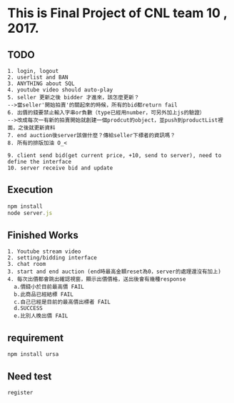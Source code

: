 # This is Final Project of CNL team 10 , 2017.

## TODO
```
1. login, logout
2. userlist and BAN
3. ANYTHING about SQL
4. youtube video should auto-play
5. seller 更新之後 bidder 才進來，該怎麼更新？
-->當seller'開始拍賣'的關起來的時候，所有的bid都return fail
6. 出價的錢要禁止輸入字串or負數（type已經用number，可另外加上js的驗證）
-->改成每次一有新的拍賣開始就創建一個prodcut的object，並push到productList裡面，之後就更新資料
7. end auction後server該做什麼？傳給seller下標者的資訊嗎？
8. 所有的排版加油 O_<

9. client send bid(get current price, +10, send to server), need to define the interface
10. server receive bid and update

```
## Execution
```javascript
npm install
node server.js
```
## Finished Works
```
1. Youtube stream video
2. setting/bidding interface
3. chat room
3. start and end auction (end時最高金額reset為0，server的處理還沒有加上)
4. 每次出價都會跳出確認視窗，顯示出價價格，送出後會有幾種response 
  a.價錢小於目前最高價 FAIL
  b.此商品已經結標 FAIL
  c.自己已經是目前的最高價出標者 FAIL
  d.SUCCESS
  e.比別人晚出價 FAIL

```
## requirement
```
npm install ursa
```
## Need test
```
register
```
